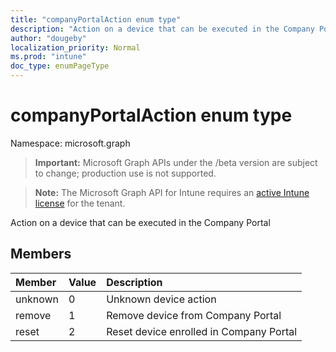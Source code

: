 ```yaml
---
title: "companyPortalAction enum type"
description: "Action on a device that can be executed in the Company Portal"
author: "dougeby"
localization_priority: Normal
ms.prod: "intune"
doc_type: enumPageType
---
```


# companyPortalAction enum type

Namespace: microsoft.graph

> **Important:** Microsoft Graph APIs under the /beta version are subject to change; production use is not supported.

> **Note:** The Microsoft Graph API for Intune requires an [active Intune license](https://go.microsoft.com/fwlink/?linkid=839381) for the tenant.

Action on a device that can be executed in the Company Portal

## Members
|Member|Value|Description|
|:---|:---|:---|
|unknown|0|Unknown device action|
|remove|1|Remove device from Company Portal|
|reset|2|Reset device enrolled in Company Portal|



